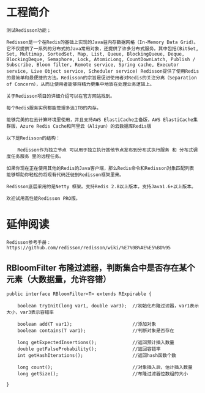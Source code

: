 # 工程简介
    测试Redisson功能；

    Redisson是一个在Redis的基础上实现的Java驻内存数据网格（In-Memory Data Grid）。它不仅提供了一系列的分布式的Java常用对象，还提供了许多分布式服务。其中包括(BitSet, Set, Multimap, SortedSet, Map, List, Queue, BlockingQueue, Deque, BlockingDeque, Semaphore, Lock, AtomicLong, CountDownLatch, Publish / Subscribe, Bloom filter, Remote service, Spring cache, Executor service, Live Object service, Scheduler service) Redisson提供了使用Redis的最简单和最便捷的方法。Redisson的宗旨是促进使用者对Redis的关注分离（Separation of Concern），从而让使用者能够将精力更集中地放在处理业务逻辑上。
    
    关于Redisson项目的详细介绍可以在官方网站找到。
    
    每个Redis服务实例都能管理多达1TB的内存。
    
    能够完美的在云计算环境里使用，并且支持AWS ElastiCache主备版，AWS ElastiCache集群版，Azure Redis Cache和阿里云（Aliyun）的云数据库Redis版
    
    以下是Redisson的结构：
    
        Redisson作为独立节点 可以用于独立执行其他节点发布到分布式执行服务 和 分布式调度任务服务 里的远程任务。
    
    如果你现在正在使用其他的Redis的Java客户端，那么Redis命令和Redisson对象匹配列表 能够帮助你轻松的将现有代码迁徙到Redisson框架里来。
    
    Redisson底层采用的是Netty 框架。支持Redis 2.8以上版本，支持Java1.6+以上版本。
    
    欢迎试用高性能Redisson PRO版。

# 延伸阅读

    Redisson参考手册：https://github.com/redisson/redisson/wiki/%E7%9B%AE%E5%BD%95
    
## RBloomFilter 布隆过滤器，判断集合中是否存在某个元素（大数据量，允许容错）

    public interface RBloomFilter<T> extends RExpirable {
     
        boolean tryInit(long var1, double var3);  //初始化布隆过滤器，var1表示大小，var3表示容错率
     
        boolean add(T var1);                      //添加对象
        boolean contains(T var1);                 //判断对象是否存在
     
        long getExpectedInsertions();             //返回预计插入数量
        double getFalseProbability();             //返回容错率
        int getHashIterations();                  //返回hash函数个数
     
        long count();                             //对象插入后，估计插入数量
        long getSize();                           //布隆过滤器位数组的大小
     
    }
